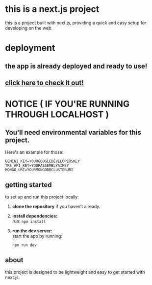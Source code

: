 
# this is a next.js project

this is a project built with next.js, providing a quick and easy setup for developing on the web.

# deployment

## the app is already deployed and ready to use!  
## [click here to check it out!](https://freehunter.vercel.app)

# NOTICE ( IF YOU'RE RUNNING THROUGH LOCALHOST )

## You'll need environmental variables for this project.
Here's an example for those:

```
GEMINI_KEY=YOURGOOGLEDEVELOPERSKEY
TRS_API_KEY=YOURASSEMBLYAIKEY
MONGO_URI=YOURMONGODBCLUSTERURI
```

## getting started

to set up and run this project locally:

1. **clone the repository** if you haven’t already.
2. **install dependencies:**  
   run:
   ```npm install``` 

3.  **run the dev server:**  
    start the app by running:
    
    `npm run dev` 
    

## about

this project is designed to be lightweight and easy to get started with next.js.
